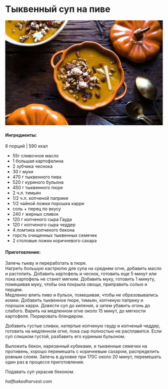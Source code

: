# Тыквенный суп на пиве

![Тыквенный суп на пиве](../pics/ztres56e4hye7687fg596.jpg)

#### Ингредиенты:

6 порций | 590 ккал

* 55г сливочное масло
* 1 большая картофелина
* 2 зубчика чеснока
* 30 г муки
* 470 г тыквенного пива
* 520 г куриного бульона
* 450 г тыквенного пюре
* 2 ч.л. тимьян
* 1/2 ч.л. копченой паприки
* 1/2 чайной ложки порошка карри
* соль + перец по вкусу
* 240 г жирных сливок
* 120 г копченого сыра Гауда
* 120 г копченого сыра чеддер
* 4 ломтика копченого бекона
* горсть очищенных тыквенных семечек
* 2 столовые ложки коричневого сахара

#### Приготовление:

Запечь тыкву и переработать в пюре.  
Нагреть большую кастрюлю для супа на среднем огне, добавить масло и растопить. Добавить картофель и чеснок, готовить еще 5 минут или пока картофель не станет мягким. Добавить муку, готовить 1 минуту, помешивая муку, чтобы она покрыла овощи, приправить солью и перцем.  
Медленно влить пиво и бульон, помешивая, чтобы не образовывались комки. Добавить тыквенное пюре, тимьян, копченую паприку и порошок карри. Довести суп до кипения, а затем убавить огонь до слабого. Варить на медленном огне около 15 минут, до мягкости картофеля. Пюрировать блендером.

Добавить густые сливки, натертые копченую гауду и копченый чеддер, готовить на медленном огне, пока сыр полностью не расплавится. Если суп слишком густой, разбавить его куриным бульоном.

Выложить бекон, нарезанный кубиками, и тыквенные семечки на противень, хорошо перемешать с коричневым сахаром, распределить ровным слоем. Запечь в духовке при 170С около 20 минут, перемешать один раз в процессе приготовления.

Подавать суп украсив беконом.

*halfbakedharvest.com*
